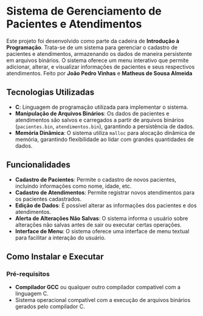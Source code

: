 # Sistema de Gerenciamento de Pacientes e Atendimentos

Este projeto foi desenvolvido como parte da cadeira de **Introdução à Programação**. Trata-se de um sistema para gerenciar o cadastro de pacientes e atendimentos, armazenando os dados de maneira persistente em arquivos binários. O sistema oferece um menu interativo que permite adicionar, alterar, e visualizar informações de pacientes e seus respectivos atendimentos. Feito por **João Pedro Vinhas** e **Matheus de Sousa Almeida**

## Tecnologias Utilizadas

- **C**: Linguagem de programação utilizada para implementar o sistema.
- **Manipulação de Arquivos Binários**: Os dados de pacientes e atendimentos são salvos e carregados a partir de arquivos binários (`pacientes.bin`, `atendimentos.bin`), garantindo a persistência de dados.
- **Memória Dinâmica**: O sistema utiliza `malloc` para alocação dinâmica de memória, garantindo flexibilidade ao lidar com grandes quantidades de dados.

## Funcionalidades

- **Cadastro de Pacientes**: Permite o cadastro de novos pacientes, incluindo informações como nome, idade, etc.
- **Cadastro de Atendimentos**: Permite registrar novos atendimentos para os pacientes cadastrados.
- **Edição de Dados**: É possível alterar as informações dos pacientes e dos atendimentos.
- **Alerta de Alterações Não Salvas**: O sistema informa o usuário sobre alterações não salvas antes de sair ou executar certas operações.
- **Interface de Menu**: O sistema oferece uma interface de menu textual para facilitar a interação do usuário.

## Como Instalar e Executar

### Pré-requisitos

- **Compilador GCC** ou qualquer outro compilador compatível com a linguagem C.
- Sistema operacional compatível com a execução de arquivos binários gerados pelo compilador C.
